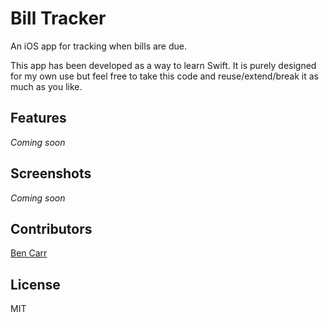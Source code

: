 # Bill Tracker

An iOS app for tracking when bills are due.

This app has been developed as a way to learn Swift. It is purely designed for my own use but feel free to take this code and reuse/extend/break it as much as you like.

## Features

_Coming soon_

## Screenshots

_Coming soon_

## Contributors

[Ben Carr](http://github.com/benjy2429)

## License

MIT